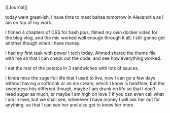 [[Journal]]

today went great-ish, I have time to meet bahaa tomorrow in Alexandria as I am on top of my work.

I filmed 4 chapters of CSS for hash plus, filmed my own docker video for the blog vlog, and the mic worked well enough through it all, I still gonna get another though when I have money.

I had my first task with power I tech today, Ahmed shared the theme file with me so that I can check out the code, and see how everything worked.

I eat the rest of the potatos in 3 sandwiches with lots of sauces.

I kinda miss the sugerfull life that I used to live, now I can go a few days without having a softdrink or an ice cream, which I know is healthier, but the sweetness hits different though, maybe I am drunk on life so that I don't need suger as much, or maybe I am high on love ? if you can even call what I am in love, but we shall see, whenever I have money I will ask her out for anything, so that I can see her and also get to know her more.

